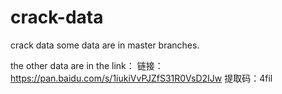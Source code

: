 # crack-data
crack data
some data are in master branches. 

the other data are in the link：
链接：https://pan.baidu.com/s/1iukiVvPJZfS31R0VsD2IJw 
提取码：4fil
